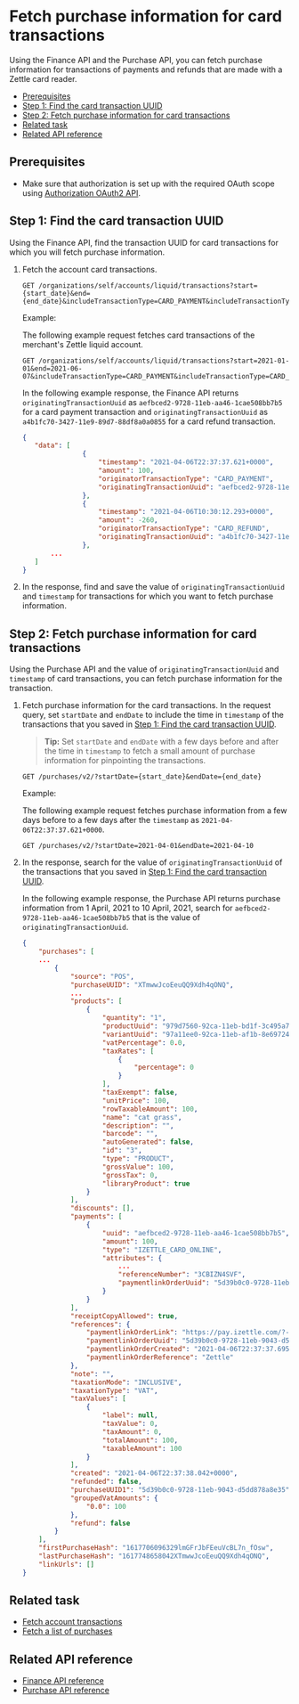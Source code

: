 Fetch purchase information for card transactions
===
Using the Finance API and the Purchase API, you can fetch purchase information for transactions of payments and refunds that are made with a Zettle card reader. 

* [Prerequisites](#prerequisites)
* [Step 1: Find the card transaction UUID](#step-1-find-the-card-transaction-uuid)
* [Step 2: Fetch purchase information for card transactions](#step-2-fetch-purchase-information-for-card-transactions)
* [Related task](#related-task)
* [Related API reference](#related-api-reference)

## Prerequisites
* Make sure that authorization is set up with the required OAuth scope using [Authorization OAuth2 API](../../authorization.adoc). 
<!-- to be continued if any -->

## Step 1: Find the card transaction UUID
Using the Finance API, find the transaction UUID for card transactions for which you will fetch purchase information.  

1. Fetch the account card transactions.

    ```
    GET /organizations/self/accounts/liquid/transactions?start={start_date}&end={end_date}&includeTransactionType=CARD_PAYMENT&includeTransactionType=CARD_REFUND
    ```
   Example:
   
   The following example request fetches card transactions of the merchant's Zettle liquid account.
   
   ```
   GET /organizations/self/accounts/liquid/transactions?start=2021-01-01&end=2021-06-07&includeTransactionType=CARD_PAYMENT&includeTransactionType=CARD_REFUND
   ```
       
   In the following example response, the Finance API returns `originatingTransactionUuid` as `aefbced2-9728-11eb-aa46-1cae508bb7b5` for a card payment transaction and `originatingTransactionUuid` as `a4b1fc70-3427-11e9-89d7-88df8a0a0855` for a card refund transaction.

    ```json
    {
       "data": [
                   {
                       "timestamp": "2021-04-06T22:37:37.621+0000",
                       "amount": 100,
                       "originatorTransactionType": "CARD_PAYMENT",
                       "originatingTransactionUuid": "aefbced2-9728-11eb-aa46-1cae508bb7b5"
                   },
                   {
                       "timestamp": "2021-04-06T10:30:12.293+0000",
                       "amount": -260,
                       "originatorTransactionType": "CARD_REFUND",
                       "originatingTransactionUuid": "a4b1fc70-3427-11e9-89d7-88df8a0a0855"
                   },
           ...
       ]
   }
    ```

3. In the response, find and save the value of `originatingTransactionUuid` and `timestamp` for transactions for which you want to fetch purchase information.


## Step 2: Fetch purchase information for card transactions
Using the Purchase API and the value of `originatingTransactionUuid` and `timestamp` of card transactions, you can fetch purchase information for the transaction.

1. Fetch purchase information for the card transactions. In the request query, set `startDate` and `endDate` to include the time in `timestamp` of the transactions that you saved in [Step 1: Find the card transaction UUID](#step-1-find-the-card-transaction-uuid).
   > **Tip:** Set `startDate` and `endDate` with a few days before and after the time in `timestamp` to fetch a small amount of purchase information for pinpointing the transactions.
    
    ```
    GET /purchases/v2/?startDate={start_date}&endDate={end_date}
    ```
    
   Example:
    
   The following example request fetches purchase information from a few days before to a few days after the `timestamp` as `2021-04-06T22:37:37.621+0000`.
    
    ```
    GET /purchases/v2/?startDate=2021-04-01&endDate=2021-04-10
    ```

2. In the response, search for the value of `originatingTransactionUuid` of the transactions that you saved in [Step 1: Find the card transaction UUID](#step-1-find-the-card-transaction-uuid).

    In the following example response, the Purchase API returns purchase information from 1 April, 2021 to 10 April, 2021, search for `aefbced2-9728-11eb-aa46-1cae508bb7b5` that is the value of `originatingTransactionUuid`.
    
    ```json
    {
        "purchases": [
        ...
            {
                "source": "POS",
                "purchaseUUID": "XTmwwJcoEeuQQ9Xdh4qONQ",
                ...
                "products": [
                    {
                        "quantity": "1",
                        "productUuid": "979d7560-92ca-11eb-bd1f-3c495a76a2c0",
                        "variantUuid": "97a11ee0-92ca-11eb-af1b-8e697243a8ff",
                        "vatPercentage": 0.0,
                        "taxRates": [
                            {
                                "percentage": 0
                            }
                        ],
                        "taxExempt": false,
                        "unitPrice": 100,
                        "rowTaxableAmount": 100,
                        "name": "cat grass",
                        "description": "",
                        "barcode": "",
                        "autoGenerated": false,
                        "id": "3",
                        "type": "PRODUCT",
                        "grossValue": 100,
                        "grossTax": 0,
                        "libraryProduct": true
                    }
                ],
                "discounts": [],
                "payments": [
                    {
                        "uuid": "aefbced2-9728-11eb-aa46-1cae508bb7b5",
                        "amount": 100,
                        "type": "IZETTLE_CARD_ONLINE",
                        "attributes": {
                            ...
                            "referenceNumber": "3CBIZN4SVF",
                            "paymentlinkOrderUuid": "5d39b0c0-9728-11eb-9043-d5dd878a8e35"
                        }
                    }
                ],
                "receiptCopyAllowed": true,
                "references": {
                    "paymentlinkOrderLink": "https://pay.izettle.com/?-JN_dRcfX",
                    "paymentlinkOrderUuid": "5d39b0c0-9728-11eb-9043-d5dd878a8e35",
                    "paymentlinkOrderCreated": "2021-04-06T22:37:37.695+0000",
                    "paymentlinkOrderReference": "Zettle"
                },
                "note": "",
                "taxationMode": "INCLUSIVE",
                "taxationType": "VAT",
                "taxValues": [
                    {
                        "label": null,
                        "taxValue": 0,
                        "taxAmount": 0,
                        "totalAmount": 100,
                        "taxableAmount": 100
                    }
                ],
                "created": "2021-04-06T22:37:38.042+0000",
                "refunded": false,
                "purchaseUUID1": "5d39b0c0-9728-11eb-9043-d5dd878a8e35",
                "groupedVatAmounts": {
                    "0.0": 100
                },
                "refund": false
            }
        ],
        "firstPurchaseHash": "1617706096329lmGFrJbFEeuVcBL7n_fOsw",
        "lastPurchaseHash": "1617748658042XTmwwJcoEeuQQ9Xdh4qONQ",
        "linkUrls": []
    }
    ```

## Related task
* [Fetch account transactions](fetch-account-transactions.md)
* [Fetch a list of purchases](../../purchase.adoc#fetch-a-list-of-purchases)

## Related API reference
* [Finance API reference](../api-reference.md)
* [Purchase API reference](../../purchase.adoc)